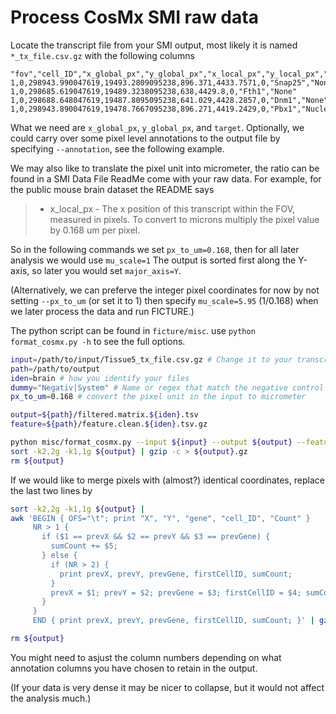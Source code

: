 # Process CosMx SMI raw data

Locate the transcript file from your SMI output, most likely it is named `*_tx_file.csv.gz` with the following columns

```plaintext linenums="1"
"fov","cell_ID","x_global_px","y_global_px","x_local_px","y_local_px","z","target","CellComp"
1,0,298943.990047619,19493.2809095238,896.371,4433.7571,0,"Snap25","None"
1,0,298685.619047619,19489.3238095238,638,4429.8,0,"Fth1","None"
1,0,298688.648047619,19487.8095095238,641.029,4428.2857,0,"Dnm1","None"
1,0,298943.890047619,19478.7667095238,896.271,4419.2429,0,"Pbx1","Nuclear"
```

What we need are `x_global_px`, `y_global_px`, and `target`. Optionally, we could carry over some pixel level annotations to the output file by specifying `--annotation`, see the following example.

We may also like to translate the pixel unit into micrometer, the ratio can be found in a SMI Data File ReadMe come with your raw data. For example, for the public mouse brain dataset the README says

> - x_local_px
    - The x position of this transcript within the FOV, measured in pixels. To convert to microns multiply the pixel value by 0.168 um per pixel.

So in the following commands we set `px_to_um=0.168`, then for all later analysis we would use `mu_scale=1`
The output is sorted first along the Y-axis, so later you would set `major_axis=Y`.

(Alternatively, we can preferve the integer pixel coordinates for now by not setting `--px_to_um` (or set it to 1) then specify `mu_scale=5.95` (1/0.168) when we later process the data and run FICTURE.)

The python script can be found in `ficture/misc`. use `python format_cosmx.py -h` to see the full options.

```bash linenums="1"
input=/path/to/input/Tissue5_tx_file.csv.gz # Change it to your transcript file
path=/path/to/output
iden=brain # how you identify your files
dummy="Negativ|System" # Name or regex that match the negative control probs
px_to_um=0.168 # convert the pixel unit in the input to micrometer

output=${path}/filtered.matrix.${iden}.tsv
feature=${path}/feature.clean.${iden}.tsv.gz

python misc/format_cosmx.py --input ${input} --output ${output} --feature ${feature} --dummy_genes ${dummy} --px_to_um ${px_to_um} --annotation cell_ID --precision 2
sort -k2,2g -k1,1g ${output} | gzip -c > ${output}.gz
rm ${output}
```

If we would like to merge pixels with (almost?) identical coordinates, replace the last two lines by
```bash linenums="1"
sort -k2,2g -k1,1g ${output} |
awk 'BEGIN { OFS="\t"; print "X", "Y", "gene", "cell_ID", "Count" }
     NR > 1 {
       if ($1 == prevX && $2 == prevY && $3 == prevGene) {
         sumCount += $5;
       } else {
         if (NR > 2) {
           print prevX, prevY, prevGene, firstCellID, sumCount;
         }
         prevX = $1; prevY = $2; prevGene = $3; firstCellID = $4; sumCount = $5;
       }
     }
     END { print prevX, prevY, prevGene, firstCellID, sumCount; }' | gzip -c > ${output}.gz

rm ${output}
```
You might need to asjust the column numbers depending on what annotation columns you have chosen to retain in the output.

(If your data is very dense it may be nicer to collapse, but it would not affect the analysis much.)
